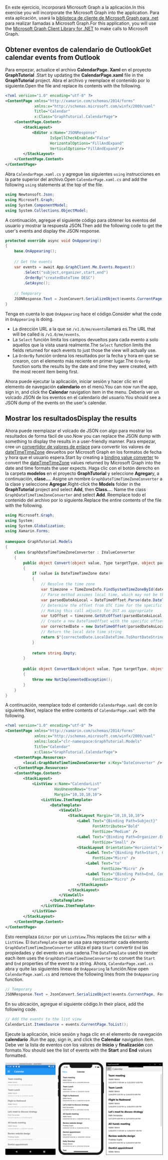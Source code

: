 <!-- markdownlint-disable MD002 MD041 -->

<span data-ttu-id="cf5bd-101">En este ejercicio, incorporará Microsoft Graph a la aplicación.</span><span class="sxs-lookup"><span data-stu-id="cf5bd-101">In this exercise you will incorporate the Microsoft Graph into the application.</span></span> <span data-ttu-id="cf5bd-102">Para esta aplicación, usará la [biblioteca de cliente de Microsoft Graph para .net](https://github.com/microsoftgraph/msgraph-sdk-dotnet) para realizar llamadas a Microsoft Graph.</span><span class="sxs-lookup"><span data-stu-id="cf5bd-102">For this application, you will use the [Microsoft Graph Client Library for .NET](https://github.com/microsoftgraph/msgraph-sdk-dotnet) to make calls to Microsoft Graph.</span></span>

## <a name="get-calendar-events-from-outlook"></a><span data-ttu-id="cf5bd-103">Obtener eventos de calendario de Outlook</span><span class="sxs-lookup"><span data-stu-id="cf5bd-103">Get calendar events from Outlook</span></span>

<span data-ttu-id="cf5bd-104">Para empezar, actualice el archivo **CalendarPage. Xaml** en el proyecto **GraphTutorial** .</span><span class="sxs-lookup"><span data-stu-id="cf5bd-104">Start by updating the **CalendarPage.xaml** file in the **GraphTutorial** project.</span></span> <span data-ttu-id="cf5bd-105">Abra el archivo y reemplace el contenido por lo siguiente.</span><span class="sxs-lookup"><span data-stu-id="cf5bd-105">Open the file and replace its contents with the following.</span></span>

```xml
<?xml version="1.0" encoding="utf-8" ?>
<ContentPage xmlns="http://xamarin.com/schemas/2014/forms"
             xmlns:x="http://schemas.microsoft.com/winfx/2009/xaml"
             Title="Calendar"
             x:Class="GraphTutorial.CalendarPage">
    <ContentPage.Content>
        <StackLayout>
            <Editor x:Name="JSONResponse"
                    IsSpellCheckEnabled="False"
                    HorizontalOptions="FillAndExpand"
                    VerticalOptions="FillAndExpand"/>
        </StackLayout>
    </ContentPage.Content>
</ContentPage>
```

<span data-ttu-id="cf5bd-106">Abra `CalendarPage.xaml.cs` y agregue las siguientes `using` instrucciones en la parte superior del archivo.</span><span class="sxs-lookup"><span data-stu-id="cf5bd-106">Open `CalendarPage.xaml.cs` and add the following `using` statements at the top of the file.</span></span>

```cs
using Newtonsoft.Json;
using Microsoft.Graph;
using System.ComponentModel;
using System.Collections.ObjectModel;
```

<span data-ttu-id="cf5bd-107">A continuación, agregue el siguiente código para obtener los eventos del usuario y mostrar la respuesta JSON.</span><span class="sxs-lookup"><span data-stu-id="cf5bd-107">Then add the following code to get the user's events and display the JSON response.</span></span>

```cs
protected override async void OnAppearing()
{
    base.OnAppearing();

    // Get the events
    var events = await App.GraphClient.Me.Events.Request()
        .Select("subject,organizer,start,end")
        .OrderBy("createdDateTime DESC")
        .GetAsync();

    // Temporary
    JSONResponse.Text = JsonConvert.SerializeObject(events.CurrentPage, Formatting.Indented);
}
```

<span data-ttu-id="cf5bd-108">Tenga en cuenta lo que `OnAppearing` hace el código.</span><span class="sxs-lookup"><span data-stu-id="cf5bd-108">Consider what the code in `OnAppearing` is doing.</span></span>

- <span data-ttu-id="cf5bd-109">La dirección URL a la que se `/v1.0/me/events`llamará es.</span><span class="sxs-lookup"><span data-stu-id="cf5bd-109">The URL that will be called is `/v1.0/me/events`.</span></span>
- <span data-ttu-id="cf5bd-110">La `Select` función limita los campos devueltos para cada evento a solo aquellos que la vista usará realmente.</span><span class="sxs-lookup"><span data-stu-id="cf5bd-110">The `Select` function limits the fields returned for each events to just those the view will actually use.</span></span>
- <span data-ttu-id="cf5bd-111">La `OrderBy` función ordena los resultados por la fecha y hora en que se crearon, con el elemento más reciente en primer lugar.</span><span class="sxs-lookup"><span data-stu-id="cf5bd-111">The `OrderBy` function sorts the results by the date and time they were created, with the most recent item being first.</span></span>

<span data-ttu-id="cf5bd-112">Ahora puede ejecutar la aplicación, iniciar sesión y hacer clic en el elemento de navegación **calendario** en el menú.</span><span class="sxs-lookup"><span data-stu-id="cf5bd-112">You can now run the app, sign in, and click the **Calendar** navigation item in the menu.</span></span> <span data-ttu-id="cf5bd-113">Debería ver un volcado JSON de los eventos en el calendario del usuario.</span><span class="sxs-lookup"><span data-stu-id="cf5bd-113">You should see a JSON dump of the events on the user's calendar.</span></span>

## <a name="display-the-results"></a><span data-ttu-id="cf5bd-114">Mostrar los resultados</span><span class="sxs-lookup"><span data-stu-id="cf5bd-114">Display the results</span></span>

<span data-ttu-id="cf5bd-115">Ahora puede reemplazar el volcado de JSON con algo para mostrar los resultados de forma fácil de uso.</span><span class="sxs-lookup"><span data-stu-id="cf5bd-115">Now you can replace the JSON dump with something to display the results in a user-friendly manner.</span></span> <span data-ttu-id="cf5bd-116">Para empezar, cree un [convertidor de valores de enlace](/xamarin/xamarin-forms/xaml/xaml-basics/data-binding-basics#binding-value-converters) para convertir los valores de [dateTimeTimeZone](/graph/api/resources/datetimetimezone?view=graph-rest-1.0) devueltos por Microsoft Graph en los formatos de fecha y hora que el usuario espera.</span><span class="sxs-lookup"><span data-stu-id="cf5bd-116">Start by creating a [binding value converter](/xamarin/xamarin-forms/xaml/xaml-basics/data-binding-basics#binding-value-converters) to convert the [dateTimeTimeZone](/graph/api/resources/datetimetimezone?view=graph-rest-1.0) values returned by Microsoft Graph into the date and time formats the user expects.</span></span> <span data-ttu-id="cf5bd-117">Haga clic con el botón derecho en la carpeta **modelos** en el proyecto **GraphTutorial** y seleccione **Agregar**y, a continuación, **clase...**. Asigne un nombre `GraphDateTimeTimeZoneConverter` a la clase y seleccione **Agregar**.</span><span class="sxs-lookup"><span data-stu-id="cf5bd-117">Right-click the **Models** folder in the **GraphTutorial** project and select **Add**, then **Class...**. Name the class `GraphDateTimeTimeZoneConverter` and select **Add**.</span></span> <span data-ttu-id="cf5bd-118">Reemplace todo el contenido del archivo por lo siguiente.</span><span class="sxs-lookup"><span data-stu-id="cf5bd-118">Replace the entire contents of the file with the following.</span></span>

```cs
using Microsoft.Graph;
using System;
using System.Globalization;
using Xamarin.Forms;

namespace GraphTutorial.Models
{
    class GraphDateTimeTimeZoneConverter : IValueConverter
    {
        public object Convert(object value, Type targetType, object parameter, CultureInfo culture)
        {
            if (value is DateTimeTimeZone date)
            {
                // Resolve the time zone
                var timezone = TimeZoneInfo.FindSystemTimeZoneById(date.TimeZone);
                // Parse method assumes local time, which may not be the case
                var parsedDateAsLocal = DateTimeOffset.Parse(date.DateTime);
                // Determine the offset from UTC time for the specific date
                // Making this call adjusts for DST as appropriate
                var tzOffset = timezone.GetUtcOffset(parsedDateAsLocal.DateTime);
                // Create a new DateTimeOffset with the specific offset from UTC
                var correctedDate = new DateTimeOffset(parsedDateAsLocal.DateTime, tzOffset);
                // Return the local date time string
                return $"{correctedDate.LocalDateTime.ToShortDateString()} {correctedDate.LocalDateTime.ToShortTimeString()}";
            }

            return string.Empty;
        }

        public object ConvertBack(object value, Type targetType, object parameter, CultureInfo culture)
        {
            throw new NotImplementedException();
        }
    }
}
```

<span data-ttu-id="cf5bd-119">A continuación, reemplace todo el contenido `CalendarPage.xaml` de con lo siguiente.</span><span class="sxs-lookup"><span data-stu-id="cf5bd-119">Next, replace the entire contents of `CalendarPage.xaml` with the following.</span></span>

```xml
<?xml version="1.0" encoding="utf-8" ?>
<ContentPage xmlns="http://xamarin.com/schemas/2014/forms"
             xmlns:x="http://schemas.microsoft.com/winfx/2009/xaml"
             xmlns:local="clr-namespace:GraphTutorial.Models"
             Title="Calendar"
             x:Class="GraphTutorial.CalendarPage">
    <ContentPage.Resources>
        <local:GraphDateTimeTimeZoneConverter x:Key="DateConverter" />
    </ContentPage.Resources>
    <ContentPage.Content>
        <StackLayout>
            <ListView x:Name="CalendarList"
                      HasUnevenRows="true"
                      Margin="10,10,10,10">
                <ListView.ItemTemplate>
                    <DataTemplate>
                        <ViewCell>
                            <StackLayout Margin="10,10,10,10">
                                <Label Text="{Binding Path=Subject}"
                                       FontAttributes="Bold"
                                       FontSize="Medium" />
                                <Label Text="{Binding Path=Organizer.EmailAddress.Name}"
                                       FontSize="Small" />
                                <StackLayout Orientation="Horizontal">
                                    <Label Text="{Binding Path=Start, Converter={StaticResource DateConverter}}"
                                       FontSize="Micro" />
                                    <Label Text="to"
                                           FontSize="Micro" />
                                    <Label Text="{Binding Path=End, Converter={StaticResource DateConverter}}"
                                       FontSize="Micro" />
                                </StackLayout>
                            </StackLayout>
                        </ViewCell>
                    </DataTemplate>
                </ListView.ItemTemplate>
            </ListView>
        </StackLayout>
    </ContentPage.Content>
</ContentPage>
```

<span data-ttu-id="cf5bd-120">Esto reemplaza `Editor` por un `ListView`.</span><span class="sxs-lookup"><span data-stu-id="cf5bd-120">This replaces the `Editor` with a `ListView`.</span></span> <span data-ttu-id="cf5bd-121">El `DataTemplate` que se usa para representar cada elemento `GraphDateTimeTimeZoneConverter` utiliza el para `Start` convertir `End` las propiedades y del evento en una cadena.</span><span class="sxs-lookup"><span data-stu-id="cf5bd-121">The `DataTemplate` used to render each item uses the `GraphDateTimeTimeZoneConverter` to convert the `Start` and `End` properties of the event to a string.</span></span> <span data-ttu-id="cf5bd-122">Ahora, `CalendarPage.xaml.cs` abra y quite las siguientes líneas de `OnAppearing` la función.</span><span class="sxs-lookup"><span data-stu-id="cf5bd-122">Now open `CalendarPage.xaml.cs` and remove the following lines from the `OnAppearing` function.</span></span>

```cs
// Temporary
JSONResponse.Text = JsonConvert.SerializeObject(events.CurrentPage, Formatting.Indented);
```

<span data-ttu-id="cf5bd-123">En su ubicación, agregue el siguiente código.</span><span class="sxs-lookup"><span data-stu-id="cf5bd-123">In their place, add the following code.</span></span>

```cs
// Add the events to the list view
CalendarList.ItemsSource = events.CurrentPage.ToList();
```

<span data-ttu-id="cf5bd-124">Ejecute la aplicación, inicie sesión y haga clic en el elemento de navegación **calendario** .</span><span class="sxs-lookup"><span data-stu-id="cf5bd-124">Run the app, sign in, and click the **Calendar** navigation item.</span></span> <span data-ttu-id="cf5bd-125">Debe ver la lista de eventos con los valores de **Inicio** y **finalización** con formato.</span><span class="sxs-lookup"><span data-stu-id="cf5bd-125">You should see the list of events with the **Start** and **End** values formatted.</span></span>

![Captura de pantalla de la tabla de eventos](./images/calendar-page.png)
